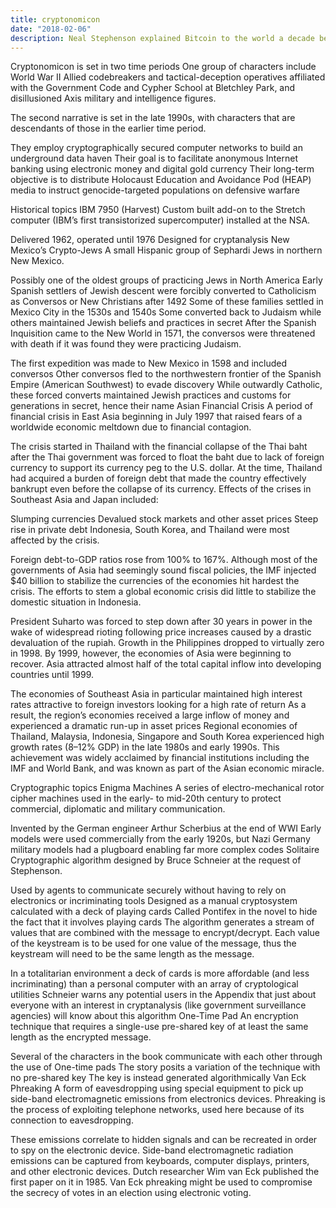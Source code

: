 ```yaml
---
title: cryptonomicon
date: "2018-02-06"
description: Neal Stephenson explained Bitcoin to the world a decade before it was invented
---
```


Cryptonomicon is set in two time periods
One group of characters include World War II Allied codebreakers and tactical-deception operatives affiliated with the Government Code and Cypher School at Bletchley Park, and disillusioned Axis military and intelligence figures.

The second narrative is set in the late 1990s, with characters that are descendants of those in the earlier time period.

They employ cryptographically secured computer networks to build an underground data haven
Their goal is to facilitate anonymous Internet banking using electronic money and digital gold currency
Their long-term objective is to distribute Holocaust Education and Avoidance Pod (HEAP) media to instruct genocide-targeted populations on defensive warfare

Historical topics
IBM 7950 (Harvest)
Custom built add-on to the Stretch computer (IBM’s first transistorized supercomputer) installed at the NSA.

Delivered 1962, operated until 1976
Designed for cryptanalysis
New Mexico’s Crypto-Jews
A small Hispanic group of Sephardi Jews in northern New Mexico.

Possibly one of the oldest groups of practicing Jews in North America
Early Spanish settlers of Jewish descent were forcibly converted to Catholicism as Conversos or New Christians after 1492
Some of these families settled in Mexico City in the 1530s and 1540s
Some converted back to Judaism while others maintained Jewish beliefs and practices in secret
After the Spanish Inquisition came to the New World in 1571, the conversos were threatened with death if it was found they were practicing Judaism.

The first expedition was made to New Mexico in 1598 and included conversos
Other conversos fled to the northwestern frontier of the Spanish Empire (American Southwest) to evade discovery
While outwardly Catholic, these forced converts maintained Jewish practices and customs for generations in secret, hence their name
Asian Financial Crisis
A period of financial crisis in East Asia beginning in July 1997 that raised fears of a worldwide economic meltdown due to financial contagion.

The crisis started in Thailand with the financial collapse of the Thai baht after the Thai government was forced to float the baht due to lack of foreign currency to support its currency peg to the U.S. dollar.
At the time, Thailand had acquired a burden of foreign debt that made the country effectively bankrupt even before the collapse of its currency.
Effects of the crises in Southeast Asia and Japan included:

Slumping currencies
Devalued stock markets and other asset prices
Steep rise in private debt
Indonesia, South Korea, and Thailand were most affected by the crisis.

Foreign debt-to-GDP ratios rose from 100% to 167%.
Although most of the governments of Asia had seemingly sound fiscal policies, the IMF injected $40 billion to stabilize the currencies of the economies hit hardest the crisis.
The efforts to stem a global economic crisis did little to stabilize the domestic situation in Indonesia.

President Suharto was forced to step down after 30 years in power in the wake of widespread rioting following price increases caused by a drastic devaluation of the rupiah.
Growth in the Philippines dropped to virtually zero in 1998. By 1999, however, the economies of Asia were beginning to recover.
Asia attracted almost half of the total capital inflow into developing countries until 1999.

The economies of Southeast Asia in particular maintained high interest rates attractive to foreign investors looking for a high rate of return
As a result, the region’s economies received a large inflow of money and experienced a dramatic run-up in asset prices
Regional economies of Thailand, Malaysia, Indonesia, Singapore and South Korea experienced high growth rates (8–12% GDP) in the late 1980s and early 1990s. This achievement was widely acclaimed by financial institutions including the IMF and World Bank, and was known as part of the Asian economic miracle.

 

Cryptographic topics
Enigma Machines
A series of electro-mechanical rotor cipher machines used in the early- to mid-20th century to protect commercial, diplomatic and military communication.

Invented by the German engineer Arthur Scherbius at the end of WWI
Early models were used commercially from the early 1920s, but Nazi Germany military models had a plugboard enabling far more complex codes
Solitaire
Cryptographic algorithm designed by Bruce Schneier at the request of Stephenson.

Used by agents to communicate securely without having to rely on electronics or incriminating tools
Designed as a manual cryptosystem calculated with a deck of playing cards
Called Pontifex in the novel to hide the fact that it involves playing cards
The algorithm generates a stream of values that are combined with the message to encrypt/decrypt. Each value of the keystream is to be used for one value of the message, thus the keystream will need to be the same length as the message.

In a totalitarian environment a deck of cards is more affordable (and less incriminating) than a personal computer with an array of cryptological utilities
Schneier warns any potential users in the Appendix that just about everyone with an interest in cryptanalysis (like government surveillance agencies) will know about this algorithm
One-Time Pad
An encryption technique that requires a single-use pre-shared key of at least the same length as the encrypted message.

Several of the characters in the book communicate with each other through the use of One-time pads
The story posits a variation of the technique with no pre-shared key
The key is instead generated algorithmically
Van Eck Phreaking
A form of eavesdropping using special equipment to pick up side-band electromagnetic emissions from electronics devices. Phreaking is the process of exploiting telephone networks, used here because of its connection to eavesdropping.

These emissions correlate to hidden signals and can be recreated in order to spy on the electronic device.
Side-band electromagnetic radiation emissions can be captured from keyboards, computer displays, printers, and other electronic devices.
Dutch researcher Wim van Eck published the first paper on it in 1985.
Van Eck phreaking might be used to compromise the secrecy of votes in an election using electronic voting.